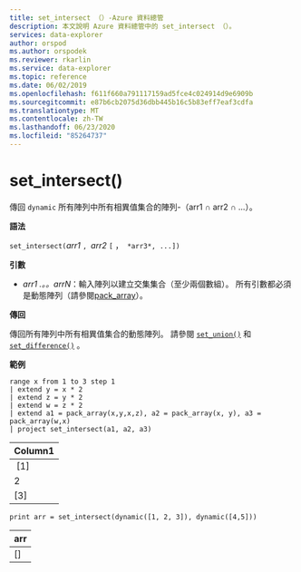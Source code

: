 ```yaml
---
title: set_intersect （）-Azure 資料總管
description: 本文說明 Azure 資料總管中的 set_intersect （）。
services: data-explorer
author: orspod
ms.author: orspodek
ms.reviewer: rkarlin
ms.service: data-explorer
ms.topic: reference
ms.date: 06/02/2019
ms.openlocfilehash: f611f660a791117159ad5fce4c024914d9e6909b
ms.sourcegitcommit: e87b6cb2075d36dbb445b16c5b83eff7eaf3cdfa
ms.translationtype: MT
ms.contentlocale: zh-TW
ms.lasthandoff: 06/23/2020
ms.locfileid: "85264737"
---
```

# <a name="set_intersect"></a>set_intersect()

傳回 `dynamic` 所有陣列中所有相異值集合的陣列-（arr1 ∩ arr2 ∩ ...）。

**語法**

`set_intersect(`*arr1* `, `*arr2* `[` ，` *arr3*, ...])`

**引數**

* *arr1 .。。arrN*：輸入陣列以建立交集集合（至少兩個數組）。 所有引數都必須是動態陣列（請參閱[pack_array](packarrayfunction.md)）。 

**傳回**

傳回所有陣列中所有相異值集合的動態陣列。 請參閱 [`set_union()`](setunionfunction.md) 和 [`set_difference()`](setdifferencefunction.md) 。

**範例**

<!-- csl: https://help.kusto.windows.net:443/Samples -->
```kusto
range x from 1 to 3 step 1
| extend y = x * 2
| extend z = y * 2
| extend w = z * 2
| extend a1 = pack_array(x,y,x,z), a2 = pack_array(x, y), a3 = pack_array(w,x)
| project set_intersect(a1, a2, a3)
```

|Column1|
|---|
| [1]|
|2|
|[3]|

<!-- csl: https://help.kusto.windows.net:443/Samples -->
```kusto
print arr = set_intersect(dynamic([1, 2, 3]), dynamic([4,5]))
```

|arr|
|---|
|[]|
